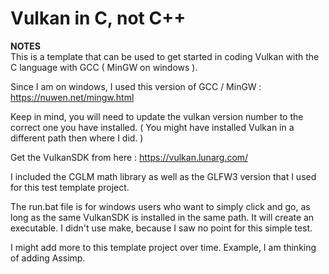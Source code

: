 # Vulkan in C, not C++

**NOTES**  
This is a template that can be used to get started in coding Vulkan with the C language with GCC ( MinGW on windows ).  
  
Since I am on windows, I used this version of GCC / MinGW : https://nuwen.net/mingw.html  
  
Keep in mind, you will need to update the vulkan version number to the correct one you have installed. ( You might have installed Vulkan in a different path then where I did. )  
  
Get the VulkanSDK from here : https://vulkan.lunarg.com/  
  
I included the CGLM math library as well as the GLFW3 version that I used for this test template project.  
  
The run.bat file is for windows users who want to simply click and go, as long as the same VulkanSDK is installed in the same path. It will create an executable. I didn't use make, because I saw no point for this simple test.  
  
I might add more to this template project over time. Example, I am thinking of adding Assimp.  
